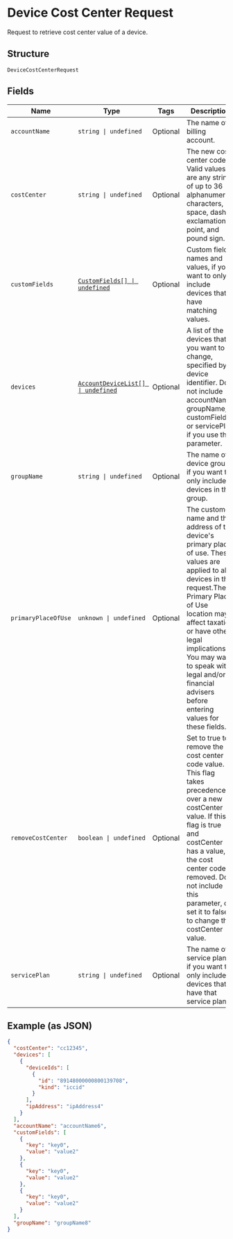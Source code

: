 
# Device Cost Center Request

Request to retrieve cost center value of a device.

## Structure

`DeviceCostCenterRequest`

## Fields

| Name | Type | Tags | Description |
|  --- | --- | --- | --- |
| `accountName` | `string \| undefined` | Optional | The name of a billing account. |
| `costCenter` | `string \| undefined` | Optional | The new cost center code. Valid values are any string of up to 36 alphanumeric characters, space, dash, exclamation point, and pound sign. |
| `customFields` | [`CustomFields[] \| undefined`](../../doc/models/custom-fields.md) | Optional | Custom field names and values, if you want to only include devices that have matching values. |
| `devices` | [`AccountDeviceList[] \| undefined`](../../doc/models/account-device-list.md) | Optional | A list of the devices that you want to change, specified by device identifier. Do not include accountName, groupName, customFields, or servicePlan if you use this parameter. |
| `groupName` | `string \| undefined` | Optional | The name of a device group, if you want to only include devices in that group. |
| `primaryPlaceOfUse` | `unknown \| undefined` | Optional | The customer name and the address of the device's primary place of use. These values are applied to all devices in the request.The Primary Place of Use location may affect taxation or have other legal implications. You may want to speak with legal and/or financial advisers before entering values for these fields. |
| `removeCostCenter` | `boolean \| undefined` | Optional | Set to true to remove the cost center code value. This flag takes precedence over a new costCenter value. If this flag is true and costCenter has a value, the cost center code is removed. Do not include this parameter, or set it to false to change the costCenter value. |
| `servicePlan` | `string \| undefined` | Optional | The name of a service plan, if you want to only include devices that have that service plan. |

## Example (as JSON)

```json
{
  "costCenter": "cc12345",
  "devices": [
    {
      "deviceIds": [
        {
          "id": "89148000000800139708",
          "kind": "iccid"
        }
      ],
      "ipAddress": "ipAddress4"
    }
  ],
  "accountName": "accountName6",
  "customFields": [
    {
      "key": "key0",
      "value": "value2"
    },
    {
      "key": "key0",
      "value": "value2"
    },
    {
      "key": "key0",
      "value": "value2"
    }
  ],
  "groupName": "groupName8"
}
```

